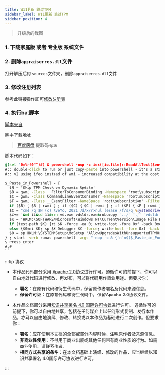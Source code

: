 ```yaml
---
title: W11更新 跳过TPM
sidebar_label: W11更新 跳过TPM
sidebar_position: 4
---
```

>升级后的截图

### 1. 下载家庭版 或者 专业版 系统文件
[](https://www.microsoft.com/zh-cn/software-download/windows11)

### 2. 删除`appraiserres.dll`文件

打开解压后的 `sources`文件夹，删除`appraiserres.dll`文件

### 3. 修改注册列表

参考此链接操作即可[修改注册表](https://www.toutiao.com/article/7019926793574498819/)

### 4. 执行bat脚本

[脚本来自](https://www.youtube.com/watch?v=SfTAhlfRktk&t=29s)

脚本下载地址 
> [百度网盘](https://pan.baidu.com/share/init?surl=en1DfRC17hiB4uOC60ClXQ)
> 提取码`4p36`

脚本代码如下：
```bat
@(set "0=%~f0"^)#) & powershell -nop -c iex([io.file]::ReadAllText($env:0)) & exit/b
#:: double-click to run or just copy-paste into powershell - it's a standalone hybrid script
#:: v2 using ifeo instead of wmi - increased compatibility at the cost of showing a cmd briefly on diskmgmt 

$_Paste_in_Powershell = {
  $N = 'Skip TPM Check on Dynamic Update'
  $B = gwmi -Class __FilterToConsumerBinding -Namespace 'root\subscription' -Filter "Filter = ""__eventfilter.name='$N'""" -ea 0
  $C = gwmi -Class CommandLineEventConsumer -Namespace 'root\subscription' -Filter "Name='$N'" -ea 0
  $F = gwmi -Class __EventFilter -NameSpace 'root\subscription' -Filter "Name='$N'" -ea 0
  if ($B) { $B | rwmi } ; if ($C) { $C | rwmi } ; if ($F) { $F | rwmi }
  $C = "cmd /q $N (c) AveYo, 2021 /d/x/r>nul (erase /f/s/q %systemdrive%\`$windows.~bt\appraiserres.dll"
  $C+= '&md 11&cd 11&ren vd.exe vdsldr.exe&robocopy "../" "./" "vdsldr.exe"&ren vdsldr.exe vd.exe&start vd -Embedding)&rem;'
  $K = 'HKLM:\SOFTWARE\Microsoft\Windows NT\CurrentVersion\Image File Execution Options\vdsldr.exe'
  if (test-path $K) {ri $K -force -ea 0; write-host -fore 0xf -back 0xd "`n $N [REMOVED] run again to install "; timeout /t 5}
  else {$0=ni $K; sp $K Debugger $C -force; write-host -fore 0xf -back 0x2 "`n $N [INSTALLED] run again to remove ";timeout /t 5}
  $0 = sp HKLM:\SYSTEM\Setup\MoSetup 'AllowUpgradesWithUnsupportedTPMOrCPU' 1 -type dword -force -ea 0
} ; start -verb runas powershell -args "-nop -c & {`n`n$($_Paste_in_Powershell-replace'"','\"')}"
$_Press_Enter
#,#
``


```

:::tip 协议

- 本作品代码部分采用 [Apache 2.0协议](https://www.apache.org/licenses/LICENSE-2.0)进行许可。遵循许可的前提下，你可以自由地对代码进行修改，再发布，可以将代码用作商业用途。但要求你：
  - **署名**：在原有代码和衍生代码中，保留原作者署名及代码来源信息。
  - **保留许可证**：在原有代码和衍生代码中，保留Apache 2.0协议文件。

- 本作品文档部分采用[知识共享署名 4.0 国际许可协议](http://creativecommons.org/licenses/by/4.0/)进行许可。 遵循许可的前提下，你可以自由地共享，包括在任何媒介上以任何形式复制、发行本作品，亦可以自由地演绎、修改、转换或以本作品为基础进行二次创作。但要求你：
  - **署名**：应在使用本文档的全部或部分内容时候，注明原作者及来源信息。
  - **非商业性使用**：不得用于商业出版或其他任何带有商业性质的行为。如需商业使用，请联系作者。
  - **相同方式共享的条件**：在本文档基础上演绎、修改的作品，应当继续以知识共享署名 4.0国际许可协议进行许可。

:::